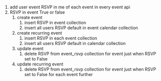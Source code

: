 1. add user event RSVP in me of each event in every event api
2.  RSVP in event True or false
	1. create event 
		1. insert RSVP in event collection
		2. insert all users RSVP default in event calendar collection
	2. create recurring event
		1. insert RSVP in each event collection
		2. insert all users RSVP default in calendar collection
	3. update event 
		1. delete RSVP from event_rsvp collection for event just when RSVP set to False
	4. update recurring event
		1. delete RSVP from event_rsvp collection for event just when RSVP set to False for each event  further
